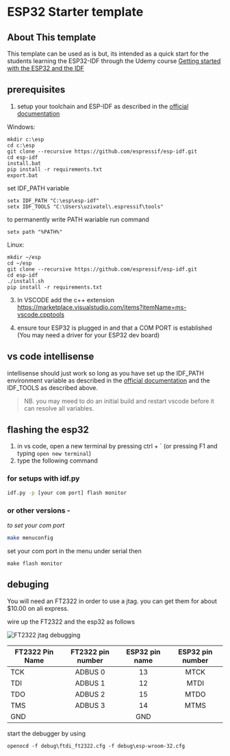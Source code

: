 
# ESP32 Starter template

## About This template

This template can be used as is but, its intended as a quick start for the students learning the ESP32-IDF through the Udemy course [Getting started with the ESP32 and the IDF](https://github.com/Mair/esp32-starter/blob/master/misc/commingsoon.md)
## prerequisites

1. setup your toolchain and ESP-IDF as described in the [official documentation](https://docs.espressif.com/projects/esp-idf/en/latest/get-started/#step-1-set-up-the-toolchain)

Windows:
```
mkdir c:\esp
cd c:\esp
git clone --recursive https://github.com/espressif/esp-idf.git
cd esp-idf
install.bat
pip install -r requirements.txt
export.bat
```
set IDF_PATH variable
```
setx IDF_PATH "C:\esp\esp-idf"
setx IDF_TOOLS "C:\Users\uzivatel\.espressif\tools"
```
to permanently write PATH wariable run command
```
setx path "%PATH%"
```

Linux:
```
mkdir ~/esp
cd ~/esp
git clone --recursive https://github.com/espressif/esp-idf.git
cd esp-idf
./install.sh
pip install -r requirements.txt
```

3. In VSCODE add the c++ extension 
https://marketplace.visualstudio.com/items?itemName=ms-vscode.cpptools
 
4. ensure tour ESP32 is plugged in and that a COM PORT is established (You may need a driver for your ESP32 dev board)

## vs code intellisense

intellisense should just work so long as you have set up the IDF_PATH environment variable as described in the [official documentation](https://docs.espressif.com/projects/esp-idf/en/latest/get-started/#step-1-set-up-the-toolchain) and the IDF_TOOLS as described above.

>NB. you may meed to do an initial build and restart vscode before it can resolve all variables.

## flashing the esp32

1. in vs code, open a new terminal by pressing ctrl + \` (or pressing F1 and typing `open new terminal`)
2. type the following command

### for setups with idf.py

```bash
idf.py -p [your com port] flash monitor
```

### or other versions -
*to set your com port*
```bash
make menuconfig 
```
set your com port in the menu under serial
then
```
make flash monitor
```
## debuging

You will need an FT2322 in order to use a jtag. you can get them for about $10.00 on ali express.

wire up the FT2322 and the esp32 as follows

![FT2322 jtag debugging][FT2322-jtag]

[FT2322-jtag]: /misc/pin%20mapping.svg "Logo Title Text 2"

| FT2322 Pin Name | FT2322 pin number | ESP32 pin name| ESP32 pin number
| --------------- |:-----------------:|:-------------:|:-------------:|
| TCK             | ADBUS 0           | 13            | MTCK  
| TDI             | ADBUS 1           | 12            | MTDI
| TDO             | ADBUS 2           | 15            | MTDO
| TMS             | ADBUS 3           | 14            | MTMS
| GND             |                   | GND           |

start the debugger by using

```
openocd -f debug\ftdi_ft2322.cfg -f debug\esp-wroom-32.cfg
```
